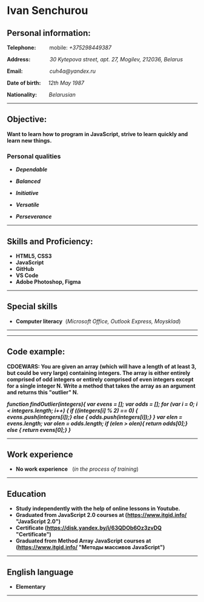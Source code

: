 # Ivan Senchurou  

## Personal information:  

**Telephone:**&nbsp;&nbsp;&nbsp;&nbsp;&nbsp;&nbsp;&nbsp;&nbsp; mobile: _+375298449387_

**Address:**&nbsp;&nbsp;&nbsp;&nbsp;&nbsp;&nbsp;&nbsp;&nbsp;&nbsp;&nbsp;&nbsp;&nbsp;&nbsp;_30 Kytepova street, apt. 27, Mogilev, 212036, Belarus_

**Email:**&nbsp;&nbsp;&nbsp;&nbsp;&nbsp;&nbsp;&nbsp;&nbsp;&nbsp;&nbsp;&nbsp;&nbsp;&nbsp;&nbsp;&nbsp;&nbsp;&nbsp; _cuh4a@yandex.ru_

**Date of birth:**&nbsp;&nbsp;&nbsp;&nbsp;&nbsp;_12th May 1987_

**Nationality:**&nbsp;&nbsp;&nbsp;&nbsp;&nbsp;&nbsp;&nbsp; _Belarusian_

***
## Objective:

__Want to learn how to program in JavaScript, strive to learn quickly and learn new things.__

### Personal qualities

* **_Dependable_**  

* **_Balanced_**  

* **_Initiative_**  

* **_Versatile_**

* **_Perseverance_**

***

## Skills and Proficiency:
* **HTML5, CSS3**
* **JavaScript**
* **GitHub**
* **VS Code** 
* **Adobe Photoshop, Figma**

***
## Special skills

* **Computer literacy** &nbsp;(_Microsoft Office, Outlook Express, Moysklad_)

***

***
## Code example:
**CDOEWARS: You are given an array (which will have a length of at least 3, but could be very large) containing integers. The array is either entirely comprised of odd integers or entirely comprised of even integers except for a single integer N. Write a method that takes the array as an argument and returns this "outlier" N.**

**_function findOutlier(integers){
   var evens = [];
   var odds = [];
   for (var i = 0; i < integers.length; i++) { 
   if ((integers[i] % 2) == 0) {
       evens.push(integers[i]);} 
   else {
       odds.push(integers[i]);}
   }
   var elen = evens.length;
   var olen = odds.length;
   if (elen > olen){
       return odds[0];} 
   else {
       return evens[0];}
}_** 

***

## Work experience  

* **No work experience** &nbsp; (_in the process of training_)

***

## Education

* **Study independently with the help of online lessons in Youtube.**
* **Graduated from JavaScript 2.0 courses at  (https://www.itgid.info/ "JavaScript 2.0")**   
* **Certificate (https://disk.yandex.by/i/63QDOb6Oz3zvDQ "Certificate")**
* **Graduated from Method Array JavaScript courses at (https://www.itgid.info/ "Методы массивов JavaScript")** 

***

## English language

* **Elementary**

***
